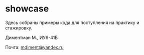 # showcase

Здесь собраны примеры кода для поступления на практику и стажировку.

Диментман М., ИУ6-41Б

Почта: mdiment@yandex.ru
